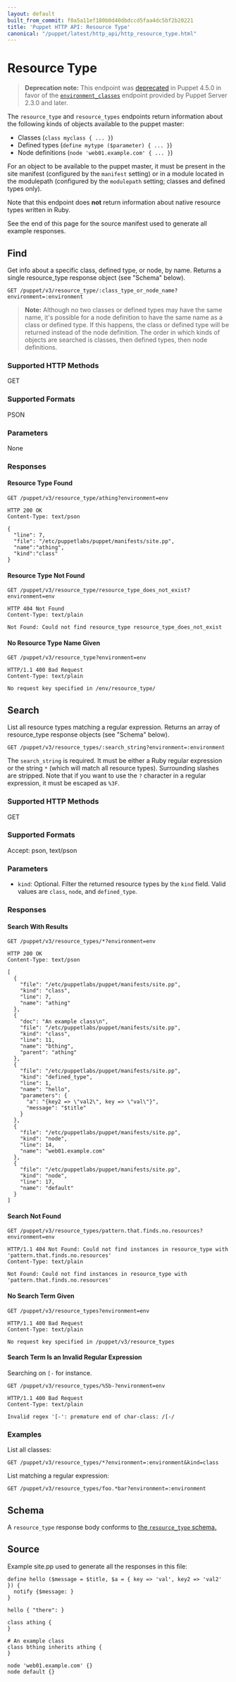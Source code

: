 ```yaml
---
layout: default
built_from_commit: f0a5a11ef180b0d40dbdccd5faa4dc5bf2b20221
title: 'Puppet HTTP API: Resource Type'
canonical: "/puppet/latest/http_api/http_resource_type.html"
---
```


Resource Type
=============

> **Deprecation note:** This endpoint was
[deprecated](https://docs.puppet.com/puppet/4.5/reference/deprecated_api.html) in Puppet
4.5.0 in favor of the
[`environment_classes`](https://docs.puppet.com/puppetserver/2.5/puppet-api/v3/environment_classes.html)
endpoint provided by Puppet Server 2.3.0 and later.

The `resource_type` and `resource_types` endpoints return information about the
following kinds of objects available to the puppet master:

* Classes (`class myclass { ... }`)
* Defined types (`define mytype ($parameter) { ... }`)
* Node definitions (`node 'web01.example.com' { ... }`)

For an object to be available to the puppet master, it must be present in the
site manifest (configured by the `manifest` setting) or in a module located in
the modulepath (configured by the `modulepath` setting; classes and defined
types only).

Note that this endpoint does **not** return information about native resource
types written in Ruby.

See the end of this page for the source manifest used to generate all example
responses.

Find
----

Get info about a specific class, defined type, or node, by name. Returns a
single resource_type response object (see "Schema" below).

    GET /puppet/v3/resource_type/:class_type_or_node_name?environment=:environment

> **Note:** Although no two classes or defined types may have the same name,
> it's possible for a node definition to have the same name as a class or
> defined type. If this happens, the class or defined type will be returned
> instead of the node definition. The order in which kinds of objects are
> searched is classes, then defined types, then node definitions.


### Supported HTTP Methods

GET

### Supported Formats

PSON

### Parameters

None

### Responses

#### Resource Type Found

    GET /puppet/v3/resource_type/athing?environment=env

    HTTP 200 OK
    Content-Type: text/pson

    {
      "line": 7,
      "file": "/etc/puppetlabs/puppet/manifests/site.pp",
      "name":"athing",
      "kind":"class"
    }

#### Resource Type Not Found

    GET /puppet/v3/resource_type/resource_type_does_not_exist?environment=env

    HTTP 404 Not Found
    Content-Type: text/plain

    Not Found: Could not find resource_type resource_type_does_not_exist

#### No Resource Type Name Given

    GET /puppet/v3/resource_type?environment=env

    HTTP/1.1 400 Bad Request
    Content-Type: text/plain

    No request key specified in /env/resource_type/

Search
------

List all resource types matching a regular expression. Returns an array of
resource_type response objects (see "Schema" below).

    GET /puppet/v3/resource_types/:search_string?environment=:environment

The `search_string` is required. It must be either a Ruby regular expression or
the string `*` (which will match all resource types). Surrounding slashes are
stripped. Note that if you want to use the `?` character in a regular
expression, it must be escaped as `%3F`.

### Supported HTTP Methods

GET

### Supported Formats

Accept: pson, text/pson

### Parameters

* `kind`: Optional. Filter the returned resource types by the `kind` field.
  Valid values are `class`, `node`, and `defined_type`.

### Responses

#### Search With Results

    GET /puppet/v3/resource_types/*?environment=env

    HTTP 200 OK
    Content-Type: text/pson

    [
      {
        "file": "/etc/puppetlabs/puppet/manifests/site.pp",
        "kind": "class",
        "line": 7,
        "name": "athing"
      },
      {
        "doc": "An example class\n",
        "file": "/etc/puppetlabs/puppet/manifests/site.pp",
        "kind": "class",
        "line": 11,
        "name": "bthing",
        "parent": "athing"
      },
      {
        "file": "/etc/puppetlabs/puppet/manifests/site.pp",
        "kind": "defined_type",
        "line": 1,
        "name": "hello",
        "parameters": {
          "a": "{key2 => \"val2\", key => \"val\"}",
          "message": "$title"
        }
      },
      {
        "file": "/etc/puppetlabs/puppet/manifests/site.pp",
        "kind": "node",
        "line": 14,
        "name": "web01.example.com"
      },
      {
        "file": "/etc/puppetlabs/puppet/manifests/site.pp",
        "kind": "node",
        "line": 17,
        "name": "default"
      }
    ]


#### Search Not Found

    GET /puppet/v3/resource_types/pattern.that.finds.no.resources?environment=env

    HTTP/1.1 404 Not Found: Could not find instances in resource_type with 'pattern.that.finds.no.resources'
    Content-Type: text/plain

    Not Found: Could not find instances in resource_type with 'pattern.that.finds.no.resources'

#### No Search Term Given

    GET /puppet/v3/resource_types?environment=env

    HTTP/1.1 400 Bad Request
    Content-Type: text/plain

    No request key specified in /puppet/v3/resource_types

#### Search Term Is an Invalid Regular Expression

Searching on `[-` for instance.

    GET /puppet/v3/resource_types/%5b-?environment=env

    HTTP/1.1 400 Bad Request
    Content-Type: text/plain

    Invalid regex '[-': premature end of char-class: /[-/

### Examples

List all classes:

    GET /puppet/v3/resource_types/*?environment=:environment&kind=class

List matching a regular expression:

    GET /puppet/v3/resource_types/foo.*bar?environment=:environment

Schema
------

A `resource_type` response body conforms to
[the `resource_type` schema.](../schemas/resource_type.json)

Source
------

Example site.pp used to generate all the responses in this file:

    define hello ($message = $title, $a = { key => 'val', key2 => 'val2' }) {
      notify {$message: }
    }

    hello { "there": }

    class athing {
    }

    # An example class
    class bthing inherits athing {
    }

    node 'web01.example.com' {}
    node default {}

